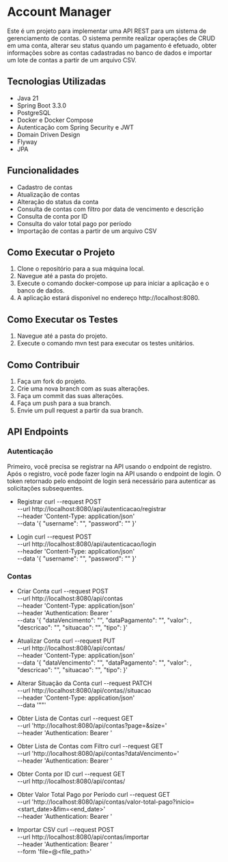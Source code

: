 # Account Manager

Este é um projeto para implementar uma API REST para um sistema de gerenciamento de contas. O sistema permite realizar operações de CRUD em uma conta, alterar seu status quando um pagamento é efetuado, obter informações sobre as contas cadastradas no banco de dados e importar um lote de contas a partir de um arquivo CSV.

## Tecnologias Utilizadas

- Java 21
- Spring Boot 3.3.0
- PostgreSQL
- Docker e Docker Compose
- Autenticação com Spring Security e JWT
- Domain Driven Design
- Flyway
- JPA

## Funcionalidades

- Cadastro de contas
- Atualização de contas
- Alteração do status da conta
- Consulta de contas com filtro por data de vencimento e descrição
- Consulta de conta por ID
- Consulta do valor total pago por período
- Importação de contas a partir de um arquivo CSV

## Como Executar o Projeto

1. Clone o repositório para a sua máquina local.
2. Navegue até a pasta do projeto.
3. Execute o comando docker-compose up para iniciar a aplicação e o banco de dados.
4. A aplicação estará disponível no endereço http://localhost:8080.

## Como Executar os Testes

1. Navegue até a pasta do projeto.
2. Execute o comando mvn test para executar os testes unitários.

## Como Contribuir

1. Faça um fork do projeto.
2. Crie uma nova branch com as suas alterações.
3. Faça um commit das suas alterações.
4. Faça um push para a sua branch.
5. Envie um pull request a partir da sua branch.

## API Endpoints

### Autenticação

Primeiro, você precisa se registrar na API usando o endpoint de registro. Após o registro, você pode fazer login na API usando o endpoint de login. O token retornado pelo endpoint de login será necessário para autenticar as solicitações subsequentes.

- Registrar
  curl --request POST \
    --url http://localhost:8080/api/autenticacao/registrar \
    --header 'Content-Type: application/json' \
    --data '{ "username": "<username>", "password": "<password>" }'

- Login
  curl --request POST \
    --url http://localhost:8080/api/autenticacao/login \
    --header 'Content-Type: application/json' \
    --data '{ "username": "<username>", "password": "<password>" }'

### Contas

- Criar Conta
  curl --request POST \
    --url http://localhost:8080/api/contas \
    --header 'Content-Type: application/json' \
    --header 'Authentication: Bearer <token>' \
    --data '{ "dataVencimento": "<date>", "dataPagamento": "<date>", "valor": <value>, "descricao": "<description>", "situacao": "<status>", "tipo": <type> }'

- Atualizar Conta
  curl --request PUT \
    --url http://localhost:8080/api/contas/<id> \
    --header 'Content-Type: application/json' \
    --data '{ "dataVencimento": "<date>", "dataPagamento": "<date>", "valor": <value>, "descricao": "<description>", "situacao": "<status>", "tipo": <type> }'

- Alterar Situação da Conta
  curl --request PATCH \
    --url http://localhost:8080/api/contas/<id>/situacao \
    --header 'Content-Type: application/json' \
    --data '"<status>"'

- Obter Lista de Contas
  curl --request GET \
    --url 'http://localhost:8080/api/contas?page=<page>&size=<size>' \
    --header 'Authentication: Bearer <token>'

- Obter Lista de Contas com Filtro
  curl --request GET \
    --url 'http://localhost:8080/api/contas?dataVencimento=<date>' \
    --header 'Authentication: Bearer <token>'

- Obter Conta por ID
  curl --request GET \
    --url http://localhost:8080/api/contas/<id>

- Obter Valor Total Pago por Período
  curl --request GET \
    --url 'http://localhost:8080/api/contas/valor-total-pago?inicio=<start_date>&fim=<end_date>' \
    --header 'Authentication: Bearer <token>'

- Importar CSV
  curl --request POST \
    --url http://localhost:8080/api/contas/importar \
    --header 'Authentication: Bearer <token>' \
    --form 'file=@<file_path>'